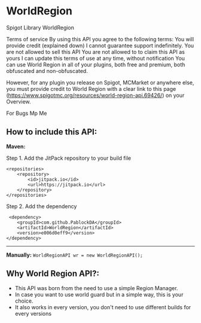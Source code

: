# WorldRegion
Spigot Library WorldRegion

Terms of service By using this API you agree to the following terms:
  You will provide credit (explained down)
  I cannot guarantee support indefinitely.
  You are not allowed to sell this API
  You are not allowed to to claim this API as yours
  I can update this terms of use at any time, without notification
  You can use World Region in all of your plugins, both free and premium, both obfuscated and non-obfuscated.
  
  However, for any plugin you release on Spigot, MCMarket or anywhere else, you must provide credit to World Region with a clear link to     this page (https://www.spigotmc.org/resources/world-region-api.69426/) on your Overview.

For Bugs Mp Me

## How to include this API:

**Maven:**

Step 1. Add the JitPack repository to your build file

	<repositories>
		<repository>
		    <id>jitpack.io</id>
		    <url>https://jitpack.io</url>
		</repository>
	</repositories>

Step 2. Add the dependency

	 <dependency>
	    <groupId>com.github.PablockDA</groupId>
	    <artifactId>WorldRegion</artifactId>
	    <version>e006d0eff9</version>
	</dependency>
  

--------------------------------------------------------------------------

**Manually:**
`
WorldRegionAPI wr = new WorldRegionAPI();
`
## Why World Region API?:

- This API was born from the need to use a simple Region Manager.
- In case you want to use world guard but in a simple way, this is your choice.
- It also works in every version, you don't need to use different builds for every versions 


